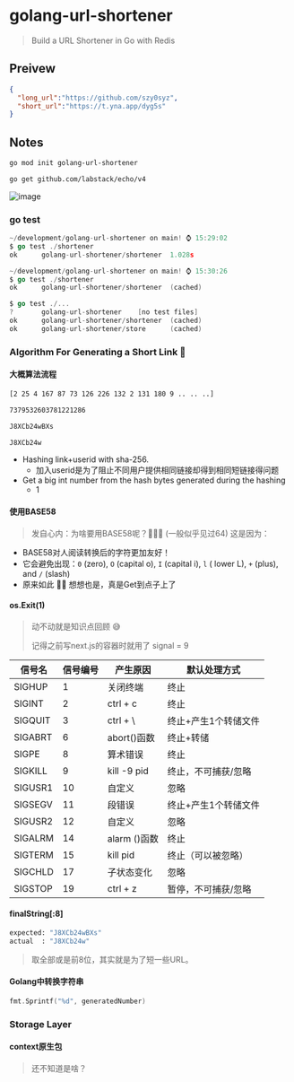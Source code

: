 # golang-url-shortener

> Build a URL Shortener in Go with Redis

## Preivew

```json
{
  "long_url":"https://github.com/szy0syz",
  "short_url":"https://t.yna.app/dyg5s"
}
```

## Notes

```bash
go mod init golang-url-shortener

go get github.com/labstack/echo/v4
```

![image](https://user-images.githubusercontent.com/10555820/197456971-93c107f9-3886-40f5-8949-8123d21c8bb3.png)

### go test

```go
~/development/golang-url-shortener on main! ⌚ 15:29:02
$ go test ./shortener
ok      golang-url-shortener/shortener  1.028s

~/development/golang-url-shortener on main! ⌚ 15:30:26
$ go test ./shortener
ok      golang-url-shortener/shortener  (cached)

$ go test ./...
?       golang-url-shortener    [no test files]
ok      golang-url-shortener/shortener  (cached)
ok      golang-url-shortener/store      (cached)
```

### Algorithm For Generating a Short Link 🧮

#### 大概算法流程

```bash
[2 25 4 167 87 73 126 226 132 2 131 180 9 .. .. ..]

7379532603781221286

J8XCb24wBXs

J8XCb24w
```

- Hashing link+userid with sha-256.
  - 加入userid是为了阻止不同用户提供相同链接却得到相同短链接得问题
- Get a big int number from the hash bytes generated during the hashing
  - 1

#### 使用BASE58

> 发自心内：为啥要用BASE58呢？🤔🤔🤔 (一般似乎见过64) 这是因为：

- BASE58对人阅读转换后的字符更加友好！
- 它会避免出现：`0` (zero), `O` (capital o), `I` (capital i), `l` ( lower L), `+` (plus), and `/` (slash)
- 原来如此 👍🏻 想想也是，真是Get到点子上了

#### os.Exit(1)

> 动不动就是知识点回顾 😅
>
> 记得之前写next.js的容器时就用了 signal = 9

| 信号名  | 信号编号 | 产生原因     | 默认处理方式         |
|---------|----------|--------------|----------------------|
| SIGHUP  | 1        | 关闭终端     | 终止                 |
| SIGINT  | 2        | ctrl + c     | 终止                 |
| SIGQUIT | 3        | ctrl + \     | 终止+产生1个转储文件 |
| SIGABRT | 6        | abort()函数  | 终止+转储            |
| SIGPE   | 8        | 算术错误     | 终止                 |
| SIGKILL | 9        | kill -9 pid  | 终止，不可捕获/忽略  |
| SIGUSR1 | 10       | 自定义       | 忽略                 |
| SIGSEGV | 11       | 段错误       | 终止+产生1个转储文件 |
| SIGUSR2 | 12       | 自定义       | 忽略                 |
| SIGALRM | 14       | alarm ()函数 | 终止                 |
| SIGTERM | 15       | kill pid     | 终止（可以被忽略）   |
| SIGCHLD | 17       | 子状态变化   | 忽略                 |
| SIGSTOP | 19       | ctrl + z     | 暂停，不可捕获/忽略  |

#### finalString[:8]

```bash
expected: "J8XCb24wBXs"
actual  : "J8XCb24w"
```

> 取全部或是前8位，其实就是为了短一些URL。

#### Golang中转换字符串

```go
fmt.Sprintf("%d", generatedNumber)
```

### Storage Layer

#### context原生包

> 还不知道是啥？
